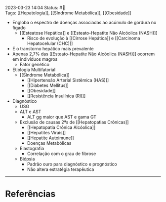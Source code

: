 2023-03-23 14:04
Status: #🌱   
Tags: [[Hepatologia]], [[Síndrome Metabólica]], [[Obesidade]]
<br/>
- Engloba o espectro de doenças associadas ao acúmulo de gordura no fígado
	- [[Esteatose Hepática]] e [[Esteato-Hepatite Não Alcóolica (NASH)]]
		- Risco de evolução à [[Cirrose Hepática]] e [[Carcinoma Hepatocelular (CHC)]]
- É o transtorno hepático mais prevalente
- Apenas 2,7% das [[Esteato-Hepatite Não Alcóolica (NASH)]] ocorrem em indivíduos magros
	- Fator genético
- Etiologia Multifatorial
	- [[Síndrome Metabólica]]
		- [[Hipertensão Arterial Sistêmica (HAS)]]
		- [[Diabetes Mellitus]]
		- [[Obesidade]]
		- [[Resistência Insulínica (RI)]]
- Diagnóstico
	- USG
	- ALT e AST
		- ALT gg maior que AST e gama GT
	- Exclusão de causas 2ªs de [[Hepatopatias Crônicas]]
		- [[Hepatopatia Crônica Alcóolica]]
		- [[Hepatites Virais]]
		- [[Hepatite Autoimune]]
		- Doenças Metabólicas
	- Elastografia
		- Correlação com o grau de fibrose
	- Biópsia
		- Padrão ouro para diagnóstico e prognóstico
		- Não altera estratégia terapêutica
____
# Referências

